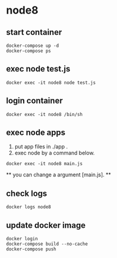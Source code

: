 # node8

## start container
```
docker-compose up -d
docker-compose ps
```

## exec node test.js
```
docker exec -it node8 node test.js
```

## login container
```
docker exec -it node8 /bin/sh
```

## exec node apps
1. put app files in ./app .
2. exec node by a command below.
```
docker exec -it node8 main.js
```
** you can change a argument [main.js]. **

## check logs
```
docker logs node8
```



## update docker image
```
docker login
docker-compose build --no-cache
docker-compose push
```



